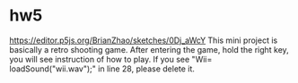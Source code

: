 # hw5
https://editor.p5js.org/BrianZhao/sketches/0Dj_aWcY
This mini project is basically a retro shooting game. After entering the game, hold the right key, you will see instruction of how to play.
If you see "Wii= loadSound("wii.wav");" in line 28, please delete it.
